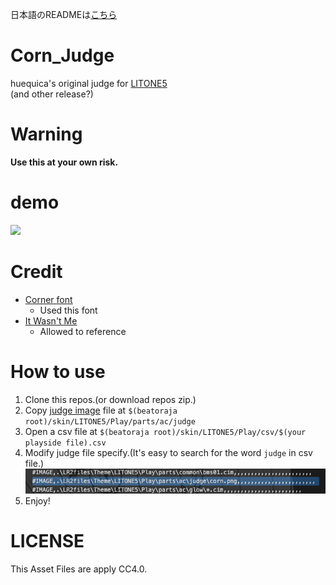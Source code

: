 日本語のREADMEは[こちら](./README_jp.md)

# Corn_Judge
huequica's original judge for [LITONE5](https://desout2.tk/litone5-beatoraja/)  
(and other release?)

# Warning
**Use this at your own risk.**

# demo
[![](https://img.youtube.com/vi/5vMbB7kNPfQ/0.jpg)](https://www.youtube.com/watch?v=5vMbB7kNPfQ)
# Credit
+ [Corner font](http://www.cfont.jp/eijifree/corner.html)
  + Used this font
+ [It Wasn't Me](https://www.nicovideo.jp/watch/sm35954548)
  + Allowed to reference

# How to use
1. Clone this repos.(or download repos zip.)
2. Copy [judge image](./judge/png/corn.png) file at `$(beatoraja root)/skin/LITONE5/Play/parts/ac/judge`
3. Open a csv file at `$(beatoraja root)/skin/LITONE5/Play/csv/$(your playside file).csv`
4. Modify judge file specify.(It's easy to search for the word `judge` in csv file.)
![Modified code](./README_images/csv.png)
5. Enjoy!

# LICENSE 
This Asset Files are apply CC4.0.